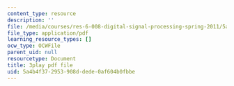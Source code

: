 ```yaml
---
content_type: resource
description: ''
file: /media/courses/res-6-008-digital-signal-processing-spring-2011/5a4b4f372953908ddede0af604b0fbbe_OQNR099y8mM.pdf
file_type: application/pdf
learning_resource_types: []
ocw_type: OCWFile
parent_uid: null
resourcetype: Document
title: 3play pdf file
uid: 5a4b4f37-2953-908d-dede-0af604b0fbbe
---
```

